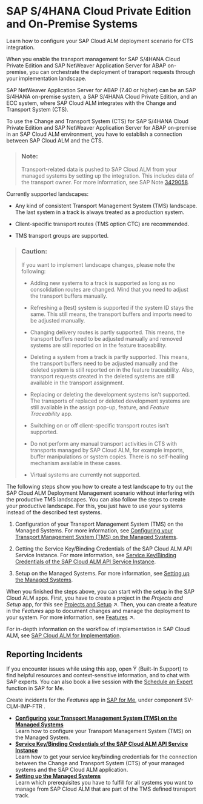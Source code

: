 <!-- loio5aa24f076e3b4b47839f762baa7d089a -->

<link rel="stylesheet" type="text/css" href="../css/sap-icons.css"/>

# SAP S/4HANA Cloud Private Edition and On-Premise Systems

Learn how to configure your SAP Cloud ALM deployment scenario for CTS integration.

When you enable the transport management for SAP S/4HANA Cloud Private Edition and SAP NetWeaver Application Server for ABAP on-premise, you can orchestrate the deployment of transport requests through your implementation landscape.

SAP NetWeaver Application Server for ABAP \(7.40 or higher\) can be an SAP S/4HANA on-premise system, a SAP S/4HANA Cloud Private Edition, and an ECC system, where SAP Cloud ALM integrates with the Change and Transport System \(CTS\).

To use the Change and Transport System \(CTS\) for SAP S/4HANA Cloud Private Edition and SAP NetWeaver Application Server for ABAP on-premise in an SAP Cloud ALM environment, you have to establish a connection between SAP Cloud ALM and the CTS.

> ### Note:  
> Transport-related data is pushed to SAP Cloud ALM from your managed systems by setting up the integration. This includes data of the transport owner. For more information, see SAP Note [3429058](https://me.sap.com/notes/3429058).

Currently supported landscapes:

-   Any kind of consistent Transport Management System \(TMS\) landscape. The last system in a track is always treated as a production system.

-   Client-specific transport routes \(TMS option CTC\) are recommended.

-   TMS transport groups are supported.


> ### Caution:  
> If you want to implement landscape changes, please note the following:
> 
> -   Adding new systems to a track is supported as long as no consolidation routes are changed. Mind that you need to adjust the transport buffers manually.
> 
> -   Refreshing a \(test\) system is supported if the system ID stays the same. This still means, the transport buffers and imports need to be adjusted manually.
> 
> -   Changing delivery routes is partly supported. This means, the transport buffers need to be adjusted manually and removed systems are still reported on in the feature traceability.
> 
> -   Deleting a system from a track is partly supported. This means, the transport buffers need to be adjusted manually and the deleted system is still reported on in the feature traceability. Also, transport requests created in the deleted systems are still available in the transport assignment.
> 
> -   Replacing or deleting the development systems isn't supported. The transports of replaced or deleted development systems are still available in the assign pop-up, feature, and *Feature Traceability* app.
> 
> -   Switching on or off client-specific transport routes isn't supported.
> 
> -   Do not perform any manual transport activities in CTS with transports managed by SAP Cloud ALM, for example imports, buffer manipulations or system copies. There is no self-healing mechanism available in these cases.
> 
> -   Virtual systems are currently not supported.

The following steps show you how to create a test landscape to try out the SAP Cloud ALM Deployment Management scenario without interfering with the productive TMS landscapes. You can also follow the steps to create your productive landscape. For this, you just have to use your systems instead of the described test systems.

1.  Configuration of your Transport Management System \(TMS\) on the Managed Systems. For more information, see [Configuring your Transport Management System \(TMS\) on the Managed Systems](configuring-your-transport-management-system-tms-on-the-managed-systems-a9ae2e3.md).

2.  Getting the Service Key/Binding Credentials of the SAP Cloud ALM API Service Instance. For more information, see [Service Key/Binding Credentials of the SAP Cloud ALM API Service Instance](service-key-binding-credentials-of-the-sap-cloud-alm-api-service-instance-6c734bd.md).

3.  Setup on the Managed Systems. For more information, see [Setting up the Managed Systems](setting-up-the-managed-systems-21e0843.md).


When you finished the steps above, you can start with the setup in the SAP Cloud ALM apps. First, you have to create a project in the *Projects and Setup* app, for this see [Projects and Setup](https://help.sap.com/viewer/877c96cf971648b09ee0d0a64f7f4fef/latest/en-US/6dd14269bc6e48ec81875f38d920ea6e.html "In the Projects and Setup app, you can manage your projects in SAP Cloud ALM.") :arrow_upper_right:. Then, you can create a feature in the *Features* app to document changes and manage the deployment to your system. For more information, see [Features](https://help.sap.com/viewer/877c96cf971648b09ee0d0a64f7f4fef/latest/en-US/1a6c29ffb3f74f0789d4bb76081eb834.html "Document changes and manage the deployment to your productive system.") :arrow_upper_right:.

For in-depth information on the workflow of implementation in SAP Cloud ALM, see [SAP Cloud ALM for Implementation](https://support.sap.com/en/alm/sap-cloud-alm/implementation/sap-cloud-alm-implementation-expert-portal.html).



<a name="loio5aa24f076e3b4b47839f762baa7d089a__section_zls_yfj_gvb"/>

## Reporting Incidents

If you encounter issues while using this app, open <span class="SAP-icons-V5"></span> \(Built-In Support\) to find helpful resources and context-sensitive information, and to chat with SAP experts. You can also book a live session with the [Schedule an Expert](https://me.sap.com/app/sae) function in SAP for Me.

Create incidents for the *Features* app in [SAP for Me](https://me.sap.com/app/casecreate), under component SV-CLM-IMP-FTR .

-   **[Configuring your Transport Management System \(TMS\) on the Managed Systems](configuring-your-transport-management-system-tms-on-the-managed-systems-a9ae2e3.md "Learn how to configure your Transport Management System (TMS) on the Managed System. ")**  
Learn how to configure your Transport Management System \(TMS\) on the Managed System.
-   **[Service Key/Binding Credentials of the SAP Cloud ALM API Service Instance](service-key-binding-credentials-of-the-sap-cloud-alm-api-service-instance-6c734bd.md "Learn how to get your service key/binding credentials for the connection between the
		Change and Transport System (CTS) of your managed systems and the SAP Cloud ALM
		application.")**  
Learn how to get your service key/binding credentials for the connection between the Change and Transport System \(CTS\) of your managed systems and the SAP Cloud ALM application.
-   **[Setting up the Managed Systems](setting-up-the-managed-systems-21e0843.md "Learn which prerequisites you have to fulfill for all systems you want to manage from
		SAP Cloud ALM that are part of the TMS defined transport track.")**  
Learn which prerequisites you have to fulfill for all systems you want to manage from SAP Cloud ALM that are part of the TMS defined transport track.


